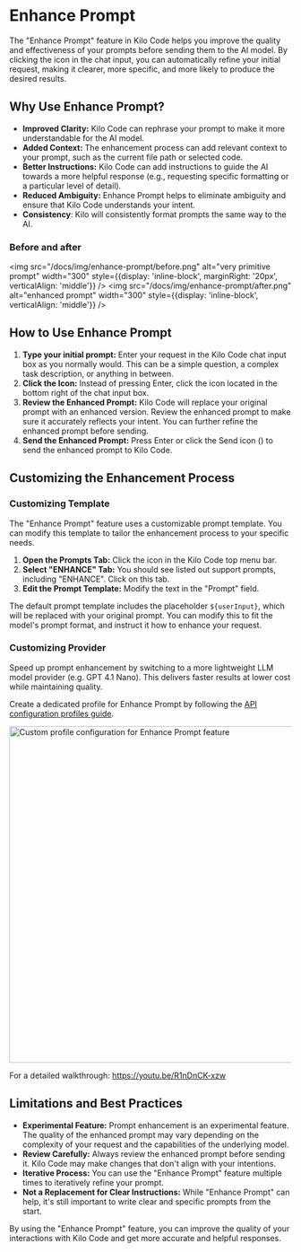 # Enhance Prompt

The "Enhance Prompt" feature in Kilo Code helps you improve the quality and effectiveness of your prompts before sending them to the AI model.  By clicking the <Codicon name="sparkle" /> icon in the chat input, you can automatically refine your initial request, making it clearer, more specific, and more likely to produce the desired results.

## Why Use Enhance Prompt?

*   **Improved Clarity:**  Kilo Code can rephrase your prompt to make it more understandable for the AI model.
*   **Added Context:**  The enhancement process can add relevant context to your prompt, such as the current file path or selected code.
*   **Better Instructions:**  Kilo Code can add instructions to guide the AI towards a more helpful response (e.g., requesting specific formatting or a particular level of detail).
*   **Reduced Ambiguity:**  Enhance Prompt helps to eliminate ambiguity and ensure that Kilo Code understands your intent.
*   **Consistency**: Kilo will consistently format prompts the same way to the AI.

### Before and after

<img src="/docs/img/enhance-prompt/before.png" alt="very primitive prompt" width="300" style={{display: 'inline-block', marginRight: '20px', verticalAlign: 'middle'}} />
<img src="/docs/img/enhance-prompt/after.png" alt="enhanced prompt" width="300" style={{display: 'inline-block', verticalAlign: 'middle'}} />

## How to Use Enhance Prompt

1.  **Type your initial prompt:**  Enter your request in the Kilo Code chat input box as you normally would.  This can be a simple question, a complex task description, or anything in between.
2.  **Click the <Codicon name="sparkle" /> Icon:**  Instead of pressing Enter, click the <Codicon name="sparkle" /> icon located in the bottom right of the chat input box.
3.  **Review the Enhanced Prompt:**  Kilo Code will replace your original prompt with an enhanced version.  Review the enhanced prompt to make sure it accurately reflects your intent. You can further refine the enhanced prompt before sending.
4.  **Send the Enhanced Prompt:**  Press Enter or click the Send icon (<Codicon name="send" />) to send the enhanced prompt to Kilo Code.

## Customizing the Enhancement Process

### Customizing Template

The "Enhance Prompt" feature uses a customizable prompt template.  You can modify this template to tailor the enhancement process to your specific needs.

1.  **Open the Prompts Tab:** Click the <Codicon name="notebook" /> icon in the Kilo Code top menu bar.
2.  **Select "ENHANCE" Tab:** You should see listed out support prompts, including "ENHANCE". Click on this tab.
3.  **Edit the Prompt Template:** Modify the text in the "Prompt" field.

The default prompt template includes the placeholder `${userInput}`, which will be replaced with your original prompt. You can modify this to fit the model's prompt format, and instruct it how to enhance your request.

### Customizing Provider

Speed up prompt enhancement by switching to a more lightweight LLM model provider (e.g. GPT 4.1 Nano). This delivers faster results at lower cost while maintaining quality.

Create a dedicated profile for Enhance Prompt by following the [API configuration profiles guide](/features/api-configuration-profiles).

<img src="/docs/img/enhance-prompt/custom-enhance-profile.png" alt="Custom profile configuration for Enhance Prompt feature" width="600" />

For a detailed walkthrough: https://youtu.be/R1nDnCK-xzw

## Limitations and Best Practices

*   **Experimental Feature:**  Prompt enhancement is an experimental feature. The quality of the enhanced prompt may vary depending on the complexity of your request and the capabilities of the underlying model.
*   **Review Carefully:**  Always review the enhanced prompt before sending it.  Kilo Code may make changes that don't align with your intentions.
*   **Iterative Process:**  You can use the "Enhance Prompt" feature multiple times to iteratively refine your prompt.
*   **Not a Replacement for Clear Instructions:** While "Enhance Prompt" can help, it's still important to write clear and specific prompts from the start.

By using the "Enhance Prompt" feature, you can improve the quality of your interactions with Kilo Code and get more accurate and helpful responses.
